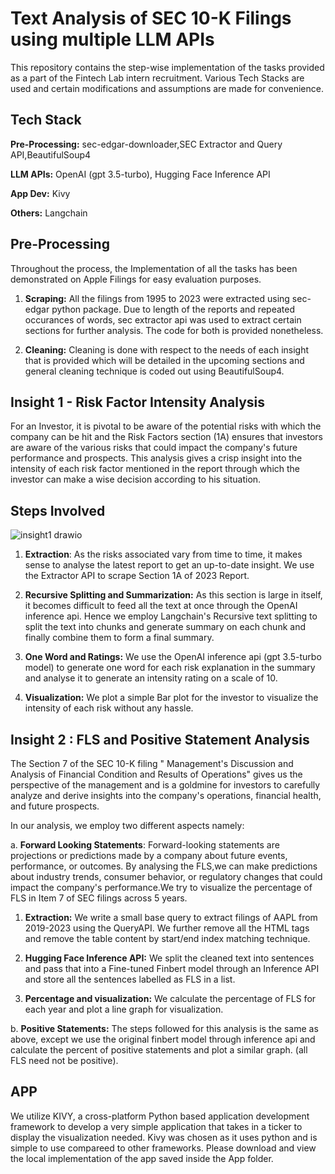 
# Text Analysis of SEC 10-K Filings using multiple LLM APIs

This repository contains the step-wise implementation of the tasks provided as a part of the Fintech Lab intern recruitment. Various Tech Stacks are used and certain modifications and assumptions are made for convenience.


## Tech Stack

**Pre-Processing:** sec-edgar-downloader,SEC Extractor and Query API,BeautifulSoup4

**LLM APIs:** OpenAI (gpt 3.5-turbo), Hugging Face Inference API

**App Dev:** Kivy

**Others:** Langchain



## Pre-Processing
Throughout the process, the Implementation of all the tasks has been demonstrated on Apple Filings for easy evaluation purposes.

1) **Scraping:** All the filings from 1995 to 2023 were extracted using sec-edgar python package. Due to length of the reports and repeated occurances of words, sec extractor api was used to extract certain sections for further analysis. The code for both is provided nonetheless.

2) **Cleaning:** Cleaning is done with respect to the needs of each insight that is provided which will be detailed in the upcoming sections and general cleaning technique is coded out using BeautifulSoup4.


## Insight 1 - Risk Factor Intensity Analysis
For an Investor, it is pivotal to be aware of the potential risks with which the company can be hit and the Risk Factors section (1A) ensures that investors are aware of the various risks that could impact the company's future performance and prospects. This analysis gives a crisp insight into the intensity of each risk factor mentioned in the report through which the investor can make a wise decision according to his situation.


## Steps Involved
![insight1 drawio](https://github.com/haricharan189/Gatech-Fintech/assets/127864767/11373ddd-ae86-4c58-8066-1c46544c7901)



1. **Extraction**: As the risks associated vary from time to time, it makes sense to analyse the latest report to get an up-to-date insight. We use the Extractor API to scrape Section 1A of 2023 Report.

2. **Recursive Splitting and Summarization:** As this section is large in itself, it becomes difficult to feed all the text at once through the OpenAI inference api. Hence we employ Langchain's Recursive text splitting to split the text into chunks and generate summary on each chunk and finally combine them to form a final summary.

3. **One Word and Ratings:** We use the OpenAI inference api (gpt 3.5-turbo model) to generate one word for each risk explanation in the summary and analyse it to generate an intensity rating on a scale of 10.

4. **Visualization:** We plot a simple Bar plot for the investor to visualize the intensity of each risk without any hassle.


## Insight 2 : FLS and Positive Statement Analysis
The Section 7 of the SEC 10-K filing " Management's Discussion and Analysis of Financial Condition and Results of Operations" gives us the perspective of the management and is a goldmine for investors to carefully analyze and derive insights into the company's operations, financial health, and future prospects. 

In our analysis, we employ two different aspects namely:

a. **Forward Looking Statements**: Forward-looking statements are projections or predictions made by a company about future events, performance, or outcomes. By analysing the FLS,we can make predictions about industry trends, consumer behavior, or regulatory changes that could impact the company's performance.We try to visualize the percentage of FLS in Item 7 of SEC filings across 5 years.

1. **Extraction:** We write a small base query to extract filings of AAPL from 2019-2023 using the QueryAPI. We further remove all the HTML tags and remove the table content by start/end index matching technique.

2. **Hugging Face Inference API:** We split the cleaned text into sentences and pass that into a Fine-tuned Finbert model through an Inference API and store all the sentences labelled as FLS in a list.

3. **Percentage and visualization:** We calculate the percentage of FLS for each year and plot a line graph for visualization.

b. **Positive Statements:** The steps followed for this analysis is the same as above, except we use the original finbert model through inference api and calculate the percent of positive statements and plot a similar graph. (all FLS need not be positive).












## APP
We utilize KIVY, a cross-platform Python based application development framework to develop a very simple application that takes in a ticker to display the visualization needed. Kivy was chosen as it uses python and is simple to use compareed to other frameworks. Please download and view the local implementation of the app saved inside the App folder.
